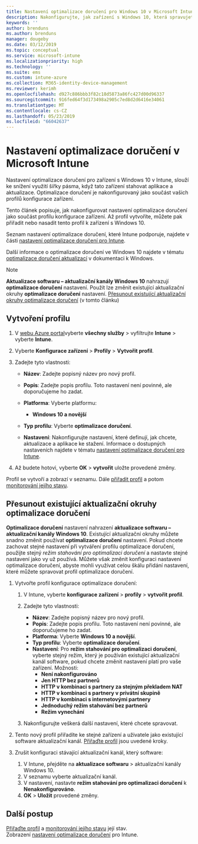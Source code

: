 ```yaml
---
title: Nastavení optimalizace doručení pro Windows 10 v Microsoft Intune – Azure | Dokumentace Microsoftu
description: Nakonfigurujte, jak zařízení s Windows 10, která spravujete přes Intune používat optimalizace doručení. V Intune vytvořte profil konfigurace zařízení k instalaci aktualizace z Internetu. Také zjistit, jak nahradit existující aktualizačních kanálů s profilem optimalizace doručení.
keywords: ''
author: brenduns
ms.author: brenduns
manager: dougeby
ms.date: 03/12/2019
ms.topic: conceptual
ms.service: microsoft-intune
ms.localizationpriority: high
ms.technology: ''
ms.suite: ems
ms.custom: intune-azure
ms.collection: M365-identity-device-management
ms.reviewer: kerimh
ms.openlocfilehash: d927c886bbb3f82c18d5873a86fc427d00d96337
ms.sourcegitcommit: 916fed64f3d173498a2905c7ed8d2d6416e34061
ms.translationtype: MT
ms.contentlocale: cs-CZ
ms.lasthandoff: 05/23/2019
ms.locfileid: "66042637"
---
```

# <a name="delivery-optimization-settings-in-microsoft-intune"></a>Nastavení optimalizace doručení v Microsoft Intune

Nastavení optimalizace doručení pro zařízení s Windows 10 v Intune, slouží ke snížení využití šířky pásma, když tato zařízení stahovat aplikace a aktualizace. Optimalizace doručení je nakonfigurovaný jako součást vašich profilů konfigurace zařízení.  

Tento článek popisuje, jak nakonfigurovat nastavení optimalizace doručení jako součást profilu konfigurace zařízení. Až profil vytvoříte, můžete pak přiřadit nebo nasadit tento profil k zařízení s Windows 10. 

Seznam nastavení optimalizace doručení, které Intune podporuje, najdete v části [nastavení optimalizace doručení pro Intune](delivery-optimization-settings.md).  

Další informace o optimalizace doručení ve Windows 10 najdete v tématu [optimalizace doručení aktualizací](https://docs.microsoft.com/windows/deployment/update/waas-delivery-optimization) v dokumentaci k Windows.  


> [!NOTE]
> **Aktualizace softwaru – aktualizační kanály Windows 10** nahrazují **optimalizace doručení** nastavení. Použít lze změnit existující aktualizační okruhy **optimalizace doručení** nastavení. [Přesunout existující aktualizační okruhy optimalizace doručení](#move-existing-update-rings-to-delivery-optimization) (v tomto článku) 
## <a name="create-the-profile"></a>Vytvoření profilu

1. V [webu Azure portal](https://portal.azure.com)vyberte **všechny služby** > vyfiltrujte **Intune** > vyberte **Intune**.

2. Vyberte **Konfigurace zařízení** > **Profily** > **Vytvořit profil**.

3. Zadejte tyto vlastnosti:

    - **Název**: Zadejte popisný název pro nový profil.
    - **Popis**: Zadejte popis profilu. Toto nastavení není povinné, ale doporučujeme ho zadat.
    - **Platforma**: Vyberte platformu:  

        - **Windows 10 a novější**

    - **Typ profilu**: Vyberte **optimalizace doručení**.
    - **Nastavení**: Nakonfigurujte nastavení, které definují, jak chcete, aktualizace a aplikace ke stažení. Informace o dostupných nastaveních najdete v tématu [nastavení optimalizace doručení pro Intune](delivery-optimization-settings.md).

4. Až budete hotovi, vyberte **OK** > **vytvořit** uložte provedené změny.

Profil se vytvoří a zobrazí v seznamu. Dále [přiřadit profil](device-profile-assign.md) a potom [monitorování jejího stavu](device-profile-monitor.md).

## <a name="move-existing-update-rings-to-delivery-optimization"></a>Přesunout existující aktualizační okruhy optimalizace doručení

**Optimalizace doručení** nastavení nahrazení **aktualizace softwaru – aktualizační kanály Windows 10**. Existující aktualizační okruhy můžete snadno změnit používat **optimalizace doručení** nastavení. Pokud chcete zachovat stejné nastavení při vytváření profilu optimalizace doručení, použijte stejný *režim stahování pro optimalizaci doručení* a nastavte stejné nastavení jako vy už používá. Můžete však změnit konfiguraci nastavení optimalizace doručení, abyste mohli využívat celou škálu přidání nastavení, které můžete spravovat profil optimalizace doručení.

1. Vytvořte profil konfigurace optimalizace doručení:

    1. V Intune, vyberte **konfigurace zařízení** > **profily** > **vytvořit profil**.
    2. Zadejte tyto vlastnosti:

        - **Název**: Zadejte popisný název pro nový profil.
        - **Popis**: Zadejte popis profilu. Toto nastavení není povinné, ale doporučujeme ho zadat.
        - **Platforma**: Vyberte **Windows 10 a novější**.
        - **Typ profilu**: Vyberte **optimalizace doručení**.
        - **Nastavení**: Pro **režim stahování pro optimalizaci doručení**, vyberte stejný režim, který je používán existující aktualizační kanál software, pokud chcete změnit nastavení platí pro vaše zařízení. Možnosti:
            - **Není nakonfigurováno**
            - **Jen HTTP bez partnerů**
            - **HTTP v kombinaci s partnery za stejným překladem NAT**
            - **HTTP v kombinaci s partnery v privátní skupině**
            - **HTTP v kombinaci s internetovými partnery**
            - **Jednoduchý režim stahování bez partnerů**
            - **Režim vynechání**
    3. Nakonfigurujte veškerá další nastavení, které chcete spravovat.
1. Tento nový profil přiřadíte ke stejné zařízení a uživatele jako existující software aktualizační kanál. [Přiřaďte profil](device-profile-assign.md) jsou uvedené kroky.

3. Zrušit konfiguraci stávající aktualizační kanál, který software:
    1. V Intune, přejděte na **aktualizace softwaru** > aktualizační kanály Windows 10.
    2. V seznamu vyberte aktualizační kanál.
    3. V nastavení, nastavte **režim stahování pro optimalizaci doručení** k **Nenakonfigurováno**.
    4. **OK** > **Uložit** provedené změny.

## <a name="next-steps"></a>Další postup

[Přiřaďte profil](device-profile-assign.md) a [monitorování jejího stavu](device-profile-monitor.md) její stav.  
Zobrazení [nastavení optimalizace doručení](delivery-optimization-settings.md) pro Intune.
